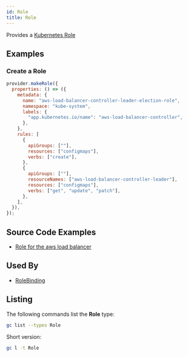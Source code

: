 ```yaml
---
id: Role
title: Role
---
```


Provides a [Kubernetes Role](https://kubernetes.io/docs/reference/access-authn-authz/rbac/)

## Examples

### Create a Role

```js
provider.makeRole({
  properties: () => ({
    metadata: {
      name: "aws-load-balancer-controller-leader-election-role",
      namespace: "kube-system",
      labels: {
        "app.kubernetes.io/name": "aws-load-balancer-controller",
      },
    },
    rules: [
      {
        apiGroups: [""],
        resources: ["configmaps"],
        verbs: ["create"],
      },
      {
        apiGroups: [""],
        resourceNames: ["aws-load-balancer-controller-leader"],
        resources: ["configmaps"],
        verbs: ["get", "update", "patch"],
      },
    ],
  }),
});
```

## Source Code Examples

- [Role for the aws load balancer](https://github.com/grucloud/grucloud/blob/main/packages/modules/k8s/aws-load-balancer/resources.js#L373)

## Used By

- [RoleBinding](./RoleBinding)

## Listing

The following commands list the **Role** type:

```sh
gc list --types Role
```

Short version:

```sh
gc l -t Role
```

```sh

```
